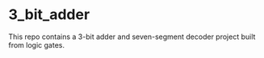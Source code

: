 # 3_bit_adder
This repo contains a 3-bit adder and seven-segment decoder project built from logic gates.
